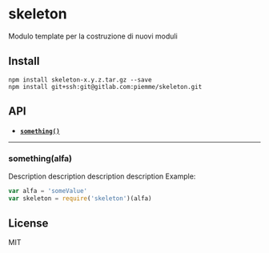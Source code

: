 # skeleton

Modulo template per la costruzione di nuovi moduli

## Install

```
npm install skeleton-x.y.z.tar.gz --save
npm install git+ssh:git@gitlab.com:piemme/skeleton.git
```

<a name="api"></a>
## API

  * <a href="#function"><code><b>something()</b></code></a>

-------------------------------------------------------

<a name="function"></a>
### something(alfa)

Description description description description
Example:

```js
var alfa = 'someValue'
var skeleton = require('skeleton')(alfa)
```

## License

MIT
